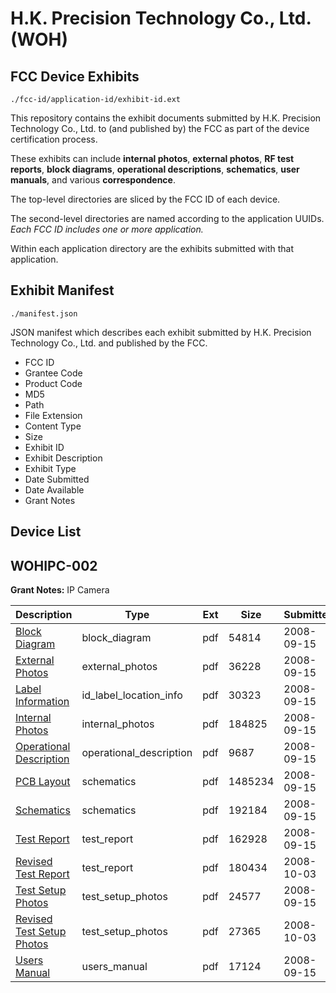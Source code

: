 # H.K. Precision Technology Co., Ltd. (WOH)
## FCC Device Exhibits

```
./fcc-id/application-id/exhibit-id.ext
```

This repository contains the exhibit documents submitted by H.K. Precision Technology Co., Ltd. to (and published by) the FCC as part of the device certification process.

These exhibits can include **internal photos**, **external photos**, **RF test reports**, **block diagrams**, **operational descriptions**, **schematics**, **user manuals**, and various **correspondence**.

The top-level directories are sliced by the FCC ID of each device.

The second-level directories are named according to the application UUIDs. *Each FCC ID includes one or more application.*

Within each application directory are the exhibits submitted with that application. 

## Exhibit Manifest

```
./manifest.json
```

JSON manifest which describes each exhibit submitted by H.K. Precision Technology Co., Ltd. and published by the FCC.

- FCC ID
- Grantee Code
- Product Code
- MD5
- Path
- File Extension
- Content Type
- Size
- Exhibit ID
- Exhibit Description
- Exhibit Type
- Date Submitted
- Date Available
- Grant Notes

## Device List
## WOHIPC-002
**Grant Notes:** IP Camera

| Description | Type | Ext | Size | Submitted | Available |
| ----------- | ---- | --- | ---- | --------- | --------- |
| [Block Diagram](WOHIPC-002/aedfacf6b991461960e7a8ecc64d22d6/1001187.pdf) | block_diagram | pdf | 54814 | 2008-09-15 | 2008-09-15 |
| [External Photos](WOHIPC-002/aedfacf6b991461960e7a8ecc64d22d6/1001189.pdf) | external_photos | pdf | 36228 | 2008-09-15 | 2008-09-15 |
| [Label Information](WOHIPC-002/aedfacf6b991461960e7a8ecc64d22d6/1001190.pdf) | id_label_location_info | pdf | 30323 | 2008-09-15 | 2008-09-15 |
| [Internal Photos](WOHIPC-002/aedfacf6b991461960e7a8ecc64d22d6/1001192.pdf) | internal_photos | pdf | 184825 | 2008-09-15 | 2008-09-15 |
| [Operational Description](WOHIPC-002/aedfacf6b991461960e7a8ecc64d22d6/1001188.pdf) | operational_description | pdf | 9687 | 2008-09-15 | 2008-09-15 |
| [PCB Layout](WOHIPC-002/aedfacf6b991461960e7a8ecc64d22d6/1001194.pdf) | schematics | pdf | 1485234 | 2008-09-15 | 2008-09-15 |
| [Schematics](WOHIPC-002/aedfacf6b991461960e7a8ecc64d22d6/1001195.pdf) | schematics | pdf | 192184 | 2008-09-15 | 2008-09-15 |
| [Test Report](WOHIPC-002/aedfacf6b991461960e7a8ecc64d22d6/1001191.pdf) | test_report | pdf | 162928 | 2008-09-15 | 2008-09-15 |
| [Revised Test Report](WOHIPC-002/aedfacf6b991461960e7a8ecc64d22d6/1011073.pdf) | test_report | pdf | 180434 | 2008-10-03 | 2008-09-15 |
| [Test Setup Photos](WOHIPC-002/aedfacf6b991461960e7a8ecc64d22d6/1001196.pdf) | test_setup_photos | pdf | 24577 | 2008-09-15 | 2008-09-15 |
| [Revised Test Setup Photos](WOHIPC-002/aedfacf6b991461960e7a8ecc64d22d6/1011076.pdf) | test_setup_photos | pdf | 27365 | 2008-10-03 | 2008-09-15 |
| [Users Manual](WOHIPC-002/aedfacf6b991461960e7a8ecc64d22d6/1001193.pdf) | users_manual | pdf | 17124 | 2008-09-15 | 2008-09-15 |
